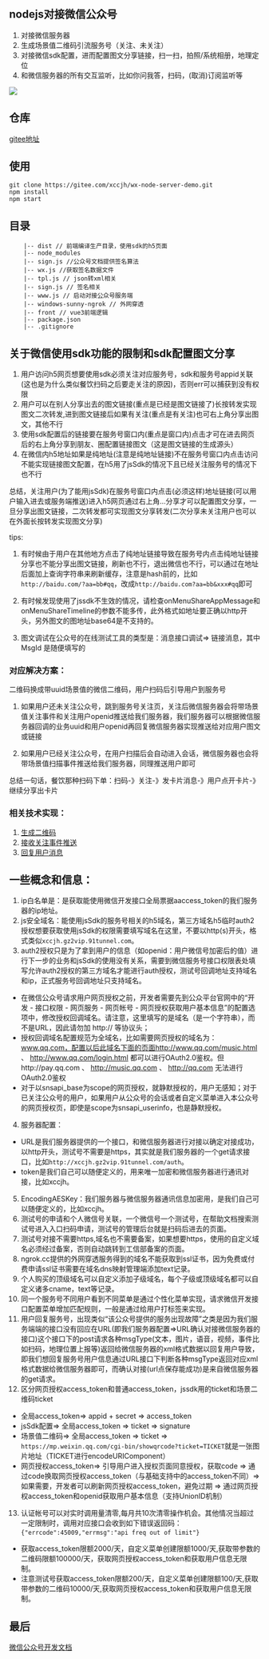 ## nodejs对接微信公众号

1. 对接微信服务器
2. 生成场景值二维码引流服务号（关注、未关注）
3. 对接微信sdk配置，进而配置图文分享链接，扫一扫，拍照/系统相册，地理定位
4. 和微信服务器的所有交互监听，比如你问我答，扫码，(取消)订阅监听等

![](https://xccjhzjh.oss-cn-hongkong.aliyuncs.com/xccjh-images/wx.jpg)

## 仓库

[gitee地址](https://github.com/leinov/node-weixin-api)

## 使用

```
git clone https://gitee.com/xccjh/wx-node-server-demo.git
npm install
npm start
```

## 目录

```
    |-- dist // 前端编译生产目录，使用sdk的h5页面
    |-- node_modules
    |-- sign.js //公众号文档提供签名算法
    |-- wx.js //获取签名数据文件
    |-- tpl.js // json转xml相关
    |-- sign.js // 签名相关
    |-- www.js // 启动对接公众号服务端
    |-- windows-sunny-ngrok // 外网穿透
    |-- front // vue3前端逻辑 
    |-- package.json
    |-- .gitignore
```

## 关于微信使用sdk功能的限制和sdk配置图文分享

1. 用户访问h5网页想要使用sdk必须关注对应服务号，sdk和服务号appid关联(这也是为什么类似餐饮扫码之后要走关注的原因)，否则err可以捕获到没有权限
2. 用户可以在别人分享出去的图文链接(重点是已经是图文链接了)长按转发实现图文二次转发,进到图文链接后如果有关注(重点是有关注)也可右上角分享出图文，其他不行
3. 使用sdk配置后的链接要在服务号窗口内(重点是窗口内)点击才可在进去网页后的右上角分享到朋友、圈配置链接图文（这是图文链接的生成源头）
4. 在微信内h5地址如果是纯地址(注意是纯地址链接)不在服务号窗口内点击访问不能实现链接图文配置，在h5用了jsSdk的情况下且已经关注服务号的情况下也不行

总结，关注用户(为了能用jsSdk)在服务号窗口内点击(必须这样)地址链接(可以用户输入进去或服务端推送)进入h5网页通过右上角...分享才可以配置图文分享，一旦分享出图文链接，二次转发都可实现图文分享转发(二次分享未关注用户也可以在外面长按转发实现图文分享)

tips: 
1. 有时候由于用户在其他地方点击了纯地址链接导致在服务号内点击纯地址链接分享也不能分享出图文链接，刷新也不行，退出微信也不行，可以通过在地址后面加上查询字符串来刷新缓存，注意是hash前的，比如`http://baidu.com/?aa=bb#qq`，改成`http://baidu.com?aa=bb&xxx#qq`即可

2. 有时候发现使用了jssdk不生效的情况，请检查onMenuShareAppMessage和onMenuShareTimeline的参数不能多传，此外格式如地址要正确以http开头，另外图文的图地址base64是不支持的。

3. 图文调试在公众号的在线测试工具的类型是：消息接口调试=> 链接消息，其中 MsgId 是随便填写的

### 对应解决方案：

二维码换成带uuid场景值的微信二维码，用户扫码后引导用户到服务号

1. 如果用户还未关注公众号，跳到服务号关注页，关注后微信服务器会将带场景值关注事件和关注用户openid推送给我们服务器，我们服务器可以根据微信服务器回调的业务uuid和用户openid再回复微信服务器实现推送给对应用户图文或链接

2. 如果用户已经关注公众号，在用户扫描后会自动进入会话，微信服务器也会将带场景值扫描事件推送给我们服务器，同理推送用户即可

总结一句话，餐饮那种扫码下单：扫码-》关注-》发卡片消息-》用户点开卡片-》继续分享出卡片

### 相关技术实现：

1. [生成二维码](https://developers.weixin.qq.com/doc/offiaccount/Account_Management/Generating_a_Parametric_QR_Code.html)
2. [接收关注事件推送](https://developers.weixin.qq.com/doc/offiaccount/Message_Management/Receiving_event_pushes.html)
3. [回复用户消息](https://developers.weixin.qq.com/doc/offiaccount/Message_Management/Passive_user_reply_message.html#%E5%9B%9E%E5%A4%8D%E5%9B%BE%E6%96%87%E6%B6%88%E6%81%AF)

## 一些概念和信息：
1. ip白名单是：是获取能使用微信开发接口全局票据aaccess_token的我们服务器的ip地址。
2. js安全域名：能使用jsSdk的服务号相关的h5域名，第三方域名h5临时auth2授权想要获取使用jsSdk的权限需要填写域名在这里，不要以http(s)开头，格式类似`xccjh.gz2vip.91tunnel.com`。
3. auth2授权只是为了拿到用户的信息（如openid：用户微信号加密后的值）进行下一步的业务和jsSdk的使用没有关系，需要到微信服务号接口权限表处填写允许auth2授权的第三方域名才能进行auth授权，测试号回调地址支持域名和ip，正式服务号回调地址只支持域名。
  - 在微信公众号请求用户网页授权之前，开发者需要先到公众平台官网中的“开发 - 接口权限 - 网页服务 - 网页帐号 - 网页授权获取用户基本信息”的配置选项中，修改授权回调域名。请注意，这里填写的是域名（是一个字符串），而不是URL，因此请勿加 http:// 等协议头；
  - 授权回调域名配置规范为全域名，比如需要网页授权的域名为：www.qq.com，配置以后此域名下面的页面http://www.qq.com/music.html 、 http://www.qq.com/login.html 都可以进行OAuth2.0鉴权。但http://pay.qq.com 、 http://music.qq.com 、 http://qq.com 无法进行OAuth2.0鉴权
  - 对于以snsapi_base为scope的网页授权，就静默授权的，用户无感知；对于已关注公众号的用户，如果用户从公众号的会话或者自定义菜单进入本公众号的网页授权页，即使是scope为snsapi_userinfo，也是静默授权。
4. 服务器配置：
  - URL是我们服务器提供的一个接口，和微信服务器进行对接以确定对接成功，以http开头，测试号不需要是https，其实就是我们服务器的一个get请求接口，比如`http://xccjh.gz2vip.91tunnel.com/auth`。
  - token是我们自己可以随便定义的，用来唯一加密和微信服务器进行通讯对接，比如xccjh。
5. EncodingAESKey：我们服务器与微信服务器通讯信息加密用，是我们自己可以随便定义的，比如xccjh。
6. 测试号的申请和个人微信号关联，一个微信号一个测试号，在帮助文档搜索测试号进入入口扫码申请，测试号的管理后台就是扫码后进去的页面。
7. 测试号对接不需要https,域名也不需要备案，如果想要https，使用的自定义域名必须经过备案，否则自动跳转到工信部备案的页面。
8. ngrok.cc提供的外网穿透服务得到的域名不能获取到ssl证书，因为免费或付费申请ssl证书需要在域名dns映射管理端添加text记录。
9. 个人购买的顶级域名可以自定义添加子级域名，每个子级或顶级域名都可以自定义诸多cname，text等记录。
10. 同一个服务号不同用户看到不同菜单是通过个性化菜单实现，请求微信开发接口配置菜单增加匹配规则，一般是通过给用户打标签来实现。
11. 用户回复服务号，出现类似“该公众号提供的服务出现故障”之类是因为我们服务端端的接口没有回应在URL(即我们服务器配置=>URL确认对接微信服务器的接口)这个接口下的post请求各种msgType(文本，图片，语音，视频，事件比如扫码，地理位置上报等)返回给微信服务器的xml格式数据以回复用户导致，即我们想回复服务号用户信息通过URL接口下判断各种msgType返回对应xml格式数据给微信服务器即可，而确认对接(url点保存能成功)是来自微信服务器的get请求。
12. 区分网页授权access_token和普通access_token，jssdk用的ticket和场景二维码ticket
  - 全局access_token=> appid + secret => access_token
  - jsSdk配置=> 全局access_token => ticket => signature
  - 场景值二维码=>  全局access_token => ticket => `https://mp.weixin.qq.com/cgi-bin/showqrcode?ticket=TICKET`就是一张图片地址（TICKET进行encodeURIComponent）
  - 网页授权access_token=> 引导用户进入授权页面同意授权，获取code => 通过code换取网页授权access_token（与基础支持中的access_token不同）=> 如果需要，开发者可以刷新网页授权access_token，避免过期 => 通过网页授权access_token和openid获取用户基本信息（支持UnionID机制）
13. 认证帐号可以对实时调用量清零,每月共10次清零操作机会。其他情况当超过一定限制时，调用对应接口会收到如下错误返回码：`{"errcode":45009,"errmsg":"api freq out of limit"}`
  - 获取access_token限额2000/天，自定义菜单创建限额1000/天,获取带参数的二维码限额100000/天，获取网页授权access_token和获取用户信息无限制。
  - 注意测试号获取access_token限额200/天，自定义菜单创建限额100/天,获取带参数的二维码10000/天,获取网页授权access_token和获取用户信息无限制。
  
## 最后

[微信公众号开发文档](https://mp.weixin.qq.com/wiki?t=resource/res_main&id=mp1421140842)


